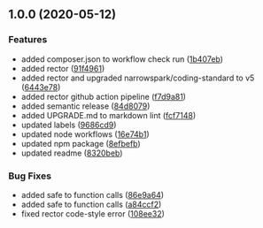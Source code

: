 ## 1.0.0 (2020-05-12)


### Features

* added composer.json to workflow check run ([1b407eb](https://github.com/PrisisForks/php-library-template/commit/1b407eb837e6fd8d300dd5721851437a611c8b42))
* added rector ([91f4961](https://github.com/PrisisForks/php-library-template/commit/91f496114d92cf27f9a9ffdbea1f046af332594b))
* added rector and upgraded narrowspark/coding-standard to v5 ([6443e78](https://github.com/PrisisForks/php-library-template/commit/6443e7801eac55063789572ea8722a0c7a6269af))
* added rector github action pipeline ([f7d9a81](https://github.com/PrisisForks/php-library-template/commit/f7d9a8195f28c679442274a7b004bebfd414d1e9))
* added semantic release ([84d8079](https://github.com/PrisisForks/php-library-template/commit/84d8079c80973a5730eb3e9a0bcc26e6180762e7))
* added UPGRADE.md to markdown lint ([fcf7148](https://github.com/PrisisForks/php-library-template/commit/fcf714868c9b5c4bc9c4a3d4c4a3c32a70fb41cf))
* updated labels ([9686cd9](https://github.com/PrisisForks/php-library-template/commit/9686cd9d808cc450104222879e68cab172a30744))
* updated node workflows ([16e74b1](https://github.com/PrisisForks/php-library-template/commit/16e74b15c741182334a8cc748a6aa085cc1d295c))
* updated npm package ([8efbefb](https://github.com/PrisisForks/php-library-template/commit/8efbefb16ef4eb3674e5fc38d7ba5a83af6c110f))
* updated readme ([8320beb](https://github.com/PrisisForks/php-library-template/commit/8320bebaa067962d01bf20a4f80a618204ac66ee))


### Bug Fixes

* added safe to function calls ([86e9a64](https://github.com/PrisisForks/php-library-template/commit/86e9a64a2c28f679c35a2e51fcf64dfc94f4b305))
* added safe to function calls ([a84ccf2](https://github.com/PrisisForks/php-library-template/commit/a84ccf2504a280a6fab7bb2a24acac608d65590a))
* fixed rector code-style error ([108ee32](https://github.com/PrisisForks/php-library-template/commit/108ee327bc2ab973e61f602b9fbe29c4b809c639))
